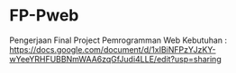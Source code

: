 # FP-Pweb

Pengerjaan Final Project Pemrogramman Web
Kebutuhan : https://docs.google.com/document/d/1xIBiNFPzYJzKY-wYeeYRHFUBBNmWAA6zqGfJudi4LLE/edit?usp=sharing
